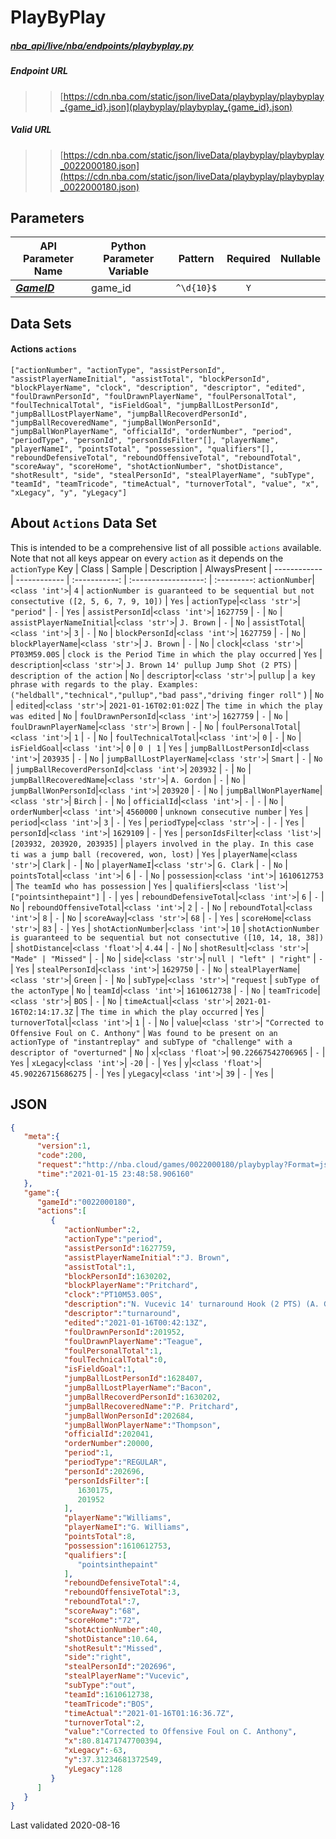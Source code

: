 # PlayByPlay
##### [nba_api/live/nba/endpoints/playbyplay.py](https://github.com/swar/nba_api/blob/master/src/nba_api/live/nba/endpoints/playbyplay.py)

##### Endpoint URL
>>[https://cdn.nba.com/static/json/liveData/playbyplay/playbyplay_{game_id}.json](playbyplay/playbyplay_{game_id}.json)

##### Valid URL
>>[https://cdn.nba.com/static/json/liveData/playbyplay/playbyplay_0022000180.json](https://cdn.nba.com/static/json/liveData/playbyplay/playbyplay_0022000180.json)

## Parameters
API Parameter Name | Python Parameter Variable | Pattern | Required | Nullable
------------ | ------------ | :-----------: | :---: | :---:
[_**GameID**_](https://github.com/swar/nba_api/blob/master/docs/nba_api/stats/library/parameters.md#GameID) | game_id | `^\d{10}$` | `Y` |  |

## Data Sets
#### Actions `actions`
```text
["actionNumber", "actionType", "assistPersonId", "assistPlayerNameInitial", "assistTotal", "blockPersonId", "blockPlayerName", "clock", "description", "descriptor", "edited", "foulDrawnPersonId", "foulDrawnPlayerName", "foulPersonalTotal", "foulTechnicalTotal", "isFieldGoal", "jumpBallLostPersonId", "jumpBallLostPlayerName", "jumpBallRecoverdPersonId", "jumpBallRecoveredName", "jumpBallWonPersonId", "jumpBallWonPlayerName", "officialId", "orderNumber", "period", "periodType", "personId", "personIdsFilter"[], "playerName", "playerNameI", "pointsTotal", "possession", "qualifiers"[], "reboundDefensiveTotal", "reboundOffensiveTotal", "reboundTotal", "scoreAway", "scoreHome", "shotActionNumber", "shotDistance", "shotResult", "side", "stealPersonId", "stealPlayerName", "subType", "teamId", "teamTricode", "timeActual", "turnoverTotal", "value", "x", "xLegacy", "y", "yLegacy"]
```
## About `Actions` Data Set
This is intended to be a comprehensive list of all possible `actions` available. Note that not all keys appear on every `action` as it depends on the `actionType`
Key | Class | Sample | Description | AlwaysPresent |
------------ | ------------ | :-----------: | :------------------: | :---------:
`actionNumber`|`<class 'int'>`| `4` | `actionNumber is guaranteed to be sequential but not consectutive ([2, 5, 6, 7, 9, 10])` | `Yes` |
`actionType`|`<class 'str'>`| `"period"` | `-` | `Yes` |
`assistPersonId`|`<class 'int'>`| `1627759` | `-` | `No` |
`assistPlayerNameInitial`|`<class 'str'>`| `J. Brown` | `-` | `No` |
`assistTotal`|`<class 'int'>`| `3` | `-` | `No` |
`blockPersonId`|`<class 'int'>`| `1627759` | `-` | `No` |
`blockPlayerName`|`<class 'str'>`| `J. Brown` | `-` | `No` |
`clock`|`<class 'str'>`| `PT03M59.00S` | `clock is the Period Time in which the play occurred` | `Yes` |
`description`|`<class 'str'>`| `J. Brown 14' pullup Jump Shot (2 PTS)` | `description of the action` | `No` |
`descriptor`|`<class 'str'>`| `pullup` | `a key phrase with regards to the play. Examples: ("heldball","technical","pullup","bad pass","driving finger roll"` )  | `No` |
`edited`|`<class 'str'>`| `2021-01-16T02:01:02Z` | `The time in which the play was edited` | `No` |
`foulDrawnPersonId`|`<class 'int'>`| `1627759` | `-` | `No` |
`foulDrawnPlayerName`|`<class 'str'>`| `Brown` | `-` | `No` |
`foulPersonalTotal`|`<class 'int'>`| `1` | `-` | `No` |
`foulTechnicalTotal`|`<class 'int'>`| `0` | `-` | `No` |
`isFieldGoal`|`<class 'int'>`| `0` | `0 | 1` | `Yes` |
`jumpBallLostPersonId`|`<class 'int'>`| `203935` | `-` | `No` |
`jumpBallLostPlayerName`|`<class 'str'>`| `Smart` | `-` | `No` |
`jumpBallRecoverdPersonId`|`<class 'int'>`| `203932` | `-` | `No` |
`jumpBallRecoveredName`|`<class 'str'>`| `A. Gordon` | `-` | `No` |
`jumpBallWonPersonId`|`<class 'int'>`| `203920` | `-` | `No` |
`jumpBallWonPlayerName`|`<class 'str'>`| `Birch` | `-` | `No` |
`officialId`|`<class 'int'>`| `-` | `-` | `No` |
`orderNumber`|`<class 'int'>`| `4560000` | `unknown consecutive number` | `Yes` |
`period`|`<class 'int'>`| `3` | `-` | `Yes` |
`periodType`|`<class 'str'>`| `-` | `-` | `Yes` |
`personId`|`<class 'int'>`| `1629109` | `-` | `Yes` |
`personIdsFilter`|`<class 'list'>`| `[203932, 203920, 203935]` | `players involved in the play. In this case ti was a jump ball (recovered, won, lost)` | `Yes` |
`playerName`|`<class 'str'>`| `Clark` | `-` | `No` |
`playerNameI`|`<class 'str'>`| `G. Clark` | `-` | `No` |
`pointsTotal`|`<class 'int'>`| `6` | `-` | `No` |
`possession`|`<class 'int'>`| `1610612753` | `The teamId who has possession` | `Yes` |
`qualifiers`|`<class 'list'>`| `["pointsinthepaint"]` | `-` | `yes` |
`reboundDefensiveTotal`|`<class 'int'>`| `6` | `-` | `No` |
`reboundOffensiveTotal`|`<class 'int'>`| `2` | `-` | `No` |
`reboundTotal`|`<class 'int'>`| `8` | `-` | `No` |
`scoreAway`|`<class 'str'>`| `68` | `-` | `Yes` |
`scoreHome`|`<class 'str'>`| `83` | `-` | `Yes` |
`shotActionNumber`|`<class 'int'>`| `10` | `shotActionNumber is guaranteed to be sequential but not consectutive ([10, 14, 18, 38])` |
`shotDistance`|`<class 'float'>`| `4.44` | `-` | `No` |
`shotResult`|`<class 'str'>`| `"Made" | "Missed"` | `-` | `No` |
`side`|`<class 'str'>`| `null | "left" | "right"` | `-` | `Yes` |
`stealPersonId`|`<class 'int'>`| `1629750` | `-` | `No` |
`stealPlayerName`|`<class 'str'>`| `Green` | `-` | `No` |
`subType`|`<class 'str'>`| `"request` | `subType of the actonType` | `No` |
`teamId`|`<class 'int'>`| `1610612738` | `-` | `No` |
`teamTricode`|`<class 'str'>`| `BOS` | `-` | `No` |
`timeActual`|`<class 'str'>`| `2021-01-16T02:14:17.3Z` | `The time in which the play occurred` | `Yes` |
`turnoverTotal`|`<class 'int'>`| `1` | `-` | `No` |
`value`|`<class 'str'>`| `"Corrected to Offensive Foul on C. Anthony"` | `Was found to be present on an actionType of "instantreplay" and subType of "challenge" with a descriptor of "overturned"` | `No` |
`x`|`<class 'float'>`| `90.22667542706965` | `-` | `Yes` |
`xLegacy`|`<class 'int'>`| `-20` | `-` | `Yes`  |
`y`|`<class 'float'>`| `45.90226715686275` | `-` | `Yes`  |
`yLegacy`|`<class 'int'>`| `39` | `-` | `Yes` |


## JSON
```json
{
   "meta":{
      "version":1,
      "code":200,
      "request":"http://nba.cloud/games/0022000180/playbyplay?Format=json",
      "time":"2021-01-15 23:48:58.906160"
   },
   "game":{
      "gameId":"0022000180",
      "actions":[
         {
            "actionNumber":2,
            "actionType":"period",
            "assistPersonId":1627759,
            "assistPlayerNameInitial":"J. Brown",
            "assistTotal":1,
            "blockPersonId":1630202,
            "blockPlayerName":"Pritchard",
            "clock":"PT10M53.00S",
            "description":"N. Vucevic 14' turnaround Hook (2 PTS) (A. Gordon 1 AST)",
            "descriptor":"turnaround",
            "edited":"2021-01-16T00:42:13Z",
            "foulDrawnPersonId":201952,
            "foulDrawnPlayerName":"Teague",
            "foulPersonalTotal":1,
            "foulTechnicalTotal":0,
            "isFieldGoal":1,
            "jumpBallLostPersonId":1628407,
            "jumpBallLostPlayerName":"Bacon",
            "jumpBallRecoverdPersonId":1630202,
            "jumpBallRecoveredName":"P. Pritchard",
            "jumpBallWonPersonId":202684,
            "jumpBallWonPlayerName":"Thompson",
            "officialId":202041,
            "orderNumber":20000,
            "period":1,
            "periodType":"REGULAR",
            "personId":202696,
            "personIdsFilter":[
               1630175,
               201952
            ],
            "playerName":"Williams",
            "playerNameI":"G. Williams",
            "pointsTotal":8,
            "possession":1610612753,
            "qualifiers":[
               "pointsinthepaint"
            ],
            "reboundDefensiveTotal":4,
            "reboundOffensiveTotal":3,
            "reboundTotal":7,
            "scoreAway":"68",
            "scoreHome":"72",
            "shotActionNumber":40,
            "shotDistance":10.64,
            "shotResult":"Missed",
            "side":"right",
            "stealPersonId":"202696",
            "stealPlayerName":"Vucevic",
            "subType":"out",
            "teamId":1610612738,
            "teamTricode":"BOS",
            "timeActual":"2021-01-16T01:16:36.7Z",
            "turnoverTotal":2,
            "value":"Corrected to Offensive Foul on C. Anthony",
            "x":80.81471747700394,
            "xLegacy":-63,
            "y":37.31234681372549,
            "yLegacy":128
         }
      ]
   }
}
```

Last validated 2020-08-16